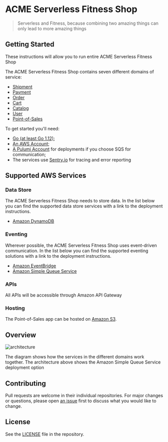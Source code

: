 # ACME Serverless Fitness Shop

> Serverless and Fitness, because combining two amazing things can only lead to more amazing things

## Getting Started

These instructions will allow you to run entire ACME Serverless Fitness Shop

The ACME Serverless Fitness Shop contains seven different domains of service:

* [Shipment](https://github.com/retgits/acme-serverless-shipment)
* [Payment](https://github.com/retgits/acme-serverless-payment)
* [Order](https://github.com/retgits/acme-serverless-order)
* [Cart](https://github.com/retgits/acme-serverless-cart)
* [Catalog](https://github.com/retgits/acme-serverless-catalog)
* [User](https://github.com/retgits/acme-serverless-user)
* [Point-of-Sales](https://github.com/retgits/acme-serverless-pos)

To get started you'll need:

* [Go (at least Go 1.12)](https://golang.org/dl/);
* [An AWS Account](https://portal.aws.amazon.com/billing/signup);
* [A Pulumi Account](https://app.pulumi.com/signup) for deployments if you choose SQS for communication;
* The services use [Sentry.io](https://sentry.io) for tracing and error reporting

## Supported AWS Services

### Data Store

The ACME Serverless Fitness Shop needs to store data. In the list below you can find the supported data store services with a link to the deployment instructions.

* [Amazon DynamoDB](./dynamodb)

### Eventing

Wherever possible, the ACME Serverless Fitness Shop uses event-driven communication. In the list below you can find the supported eventing solutions with a link to the deployment instructions.

* [Amazon EventBridge](./eventbridge)
* [Amazon Simple Queue Service](./sqs)

### APIs

All APIs will be accessible through Amazon API Gateway

### Hosting

The Point-of-Sales app can be hosted on [Amazon S3](https://aws.amazon.com/s3).

## Overview

![architecture](./overview-sqs.png)

The diagram shows how the services in the different domains work together. The architecture above shows the Amazon Simple Queue Service deployment option

## Contributing

Pull requests are welcome in their individual repositories. For major changes or questions, please open [an issue](https://github.com/retgits/acme-serverless/issues) first to discuss what you would like to change.

## License

See the [LICENSE](./LICENSE) file in the repository.
